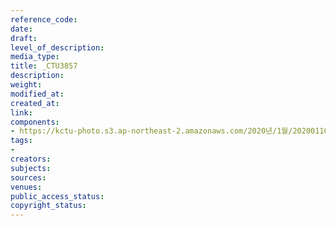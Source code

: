 ```yaml
---
reference_code: 
date: 
draft: 
level_of_description: 
media_type: 
title: _CTU3857
description: 
weight: 
modified_at: 
created_at: 
link: 
components:
- https://kctu-photo.s3.ap-northeast-2.amazonaws.com/2020년/1월/20200110_경마기수+문중원+열사+진상규명,+책임자처벌+및+사람+죽이는+공공기관+적폐청산+민주노총+대책위원회+구성+및+투쟁계획+발표+기자회견/_CTU3857.jpg
tags:
- 
creators: 
subjects: 
sources: 
venues: 
public_access_status: 
copyright_status: 
---
```

